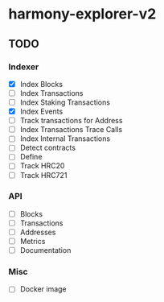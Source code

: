 # harmony-explorer-v2

## TODO

### Indexer

- [x] Index Blocks
- [ ] Index Transactions
- [ ] Index Staking Transactions
- [x] Index Events
- [ ] Track transactions for Address
- [ ] Index Transactions Trace Calls
- [ ] Index Internal Transactions
- [ ] Detect contracts
- [ ] Define
- [ ] Track HRC20
- [ ] Track HRC721

### API

- [ ] Blocks
- [ ] Transactions
- [ ] Addresses
- [ ] Metrics
- [ ] Documentation

### Misc

- [ ] Docker image
